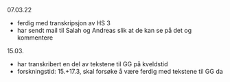 07.03.22

- ferdig med transkripsjon av HS 3
- har sendt mail til Salah og Andreas slik at de kan se på det og kommentere

15.03.

- har transkribert en del av tekstene til GG på kveldstid
- forskningstid: 15.+17.3, skal forsøke å være ferdig med tekstene til GG da
